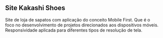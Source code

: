 ## Site Kakashi Shoes

Site de loja de sapatos com aplicação do conceito Mobile First. Que é o foco
no desenvolvimento de projetos direcionados aos dispositivos móveis. Responsividade
aplicada para diferentes tipos de resolução de tela.